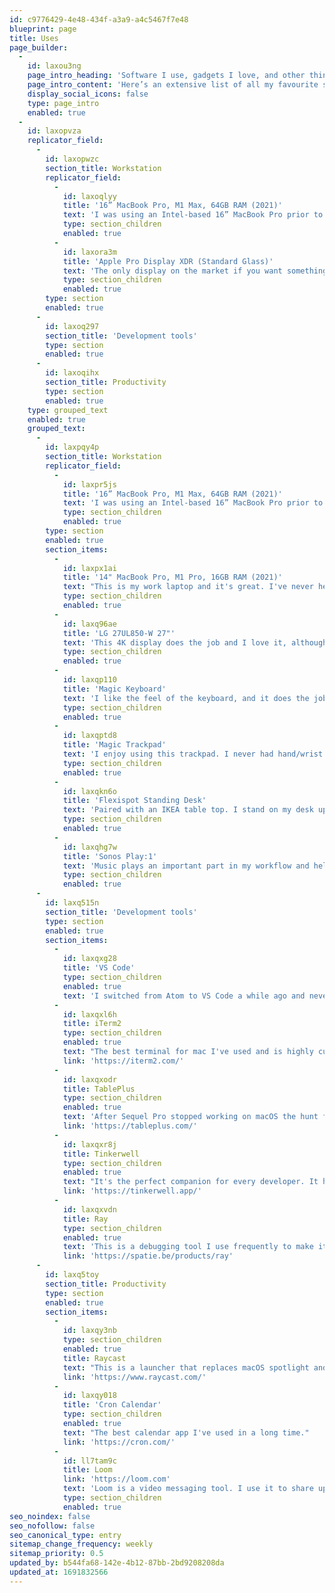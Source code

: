 ```yaml
---
id: c9776429-4e48-434f-a3a9-a4c5467f7e48
blueprint: page
title: Uses
page_builder:
  -
    id: laxou3ng
    page_intro_heading: 'Software I use, gadgets I love, and other things I recommend.'
    page_intro_content: 'Here’s an extensive list of all my favourite stuff where you can learn about the things I use to build software and stay productive.'
    display_social_icons: false
    type: page_intro
    enabled: true
  -
    id: laxopvza
    replicator_field:
      -
        id: laxopwzc
        section_title: Workstation
        replicator_field:
          -
            id: laxoqlyy
            title: '16” MacBook Pro, M1 Max, 64GB RAM (2021)'
            text: 'I was using an Intel-based 16” MacBook Pro prior to this and the difference is night and day. I’ve never heard the fans turn on a single time, even under the incredibly heavy loads I put it through with our various launch simulations.'
            type: section_children
            enabled: true
          -
            id: laxora3m
            title: 'Apple Pro Display XDR (Standard Glass)'
            text: 'The only display on the market if you want something HiDPI and bigger than 27”. When you’re working at planetary scale, every pixel you can get counts.'
            type: section_children
            enabled: true
        type: section
        enabled: true
      -
        id: laxoq297
        section_title: 'Development tools'
        type: section
        enabled: true
      -
        id: laxoqihx
        section_title: Productivity
        type: section
        enabled: true
    type: grouped_text
    enabled: true
    grouped_text:
      -
        id: laxpqy4p
        section_title: Workstation
        replicator_field:
          -
            id: laxpr5js
            title: '16” MacBook Pro, M1 Max, 64GB RAM (2021)'
            text: 'I was using an Intel-based 16” MacBook Pro prior to this and the difference is night and day. I’ve never heard the fans turn on a single time, even under the incredibly heavy loads I put it through with our various launch simulations.'
            type: section_children
            enabled: true
        type: section
        enabled: true
        section_items:
          -
            id: laxpx1ai
            title: '14" MacBook Pro, M1 Pro, 16GB RAM (2021)'
            text: "This is my work laptop and it's great. I've never heard the sound of the fans since I got it."
            type: section_children
            enabled: true
          -
            id: laxq96ae
            title: 'LG 27UL850-W 27"'
            text: 'This 4K display does the job and I love it, although if I were to buy a new screen now I would get a 32" one.'
            type: section_children
            enabled: true
          -
            id: laxqp110
            title: 'Magic Keyboard'
            text: 'I like the feel of the keyboard, and it does the job.'
            type: section_children
            enabled: true
          -
            id: laxqptd8
            title: 'Magic Trackpad'
            text: 'I enjoy using this trackpad. I never had hand/wrist pain again since I replaced the mouse.'
            type: section_children
            enabled: true
          -
            id: laxqkn6o
            title: 'Flexispot Standing Desk'
            text: 'Paired with an IKEA table top. I stand on my desk up to 2 or 3 times a day.'
            type: section_children
            enabled: true
          -
            id: laxqhg7w
            title: 'Sonos Play:1'
            text: 'Music plays an important part in my workflow and helps me stay productive. I usually stream music from Spotify or listen to the radio.'
            type: section_children
            enabled: true
      -
        id: laxq515n
        section_title: 'Development tools'
        type: section
        enabled: true
        section_items:
          -
            id: laxqxg28
            title: 'VS Code'
            type: section_children
            enabled: true
            text: 'I switched from Atom to VS Code a while ago and never looked back. This code editor is great and highly customisable. I have it nicely configured for both backend and frontend work.'
          -
            id: laxqxl6h
            title: iTerm2
            type: section_children
            enabled: true
            text: "The best terminal for mac I've used and is highly customisable."
            link: 'https://iterm2.com/'
          -
            id: laxqxodr
            title: TablePlus
            type: section_children
            enabled: true
            text: 'After Sequel Pro stopped working on macOS the hunt for a new database management tool started. After trying a few of them, only TablePlus stuck.'
            link: 'https://tableplus.com/'
          -
            id: laxqxr8j
            title: Tinkerwell
            type: section_children
            enabled: true
            text: "It's the perfect companion for every developer. It helps with debugging and quickly testing logic."
            link: 'https://tinkerwell.app/'
          -
            id: laxqxvdn
            title: Ray
            type: section_children
            enabled: true
            text: 'This is a debugging tool I use frequently to make it easier to find even the most stubborn bugs.'
            link: 'https://spatie.be/products/ray'
      -
        id: laxq5toy
        section_title: Productivity
        type: section
        enabled: true
        section_items:
          -
            id: laxqy3nb
            type: section_children
            enabled: true
            title: Raycast
            text: "This is a launcher that replaces macOS spotlight and it's the ultimate productivity hack."
            link: 'https://www.raycast.com/'
          -
            id: laxqy018
            title: 'Cron Calendar'
            type: section_children
            enabled: true
            text: "The best calendar app I've used in a long time."
            link: 'https://cron.com/'
          -
            id: ll7tam9c
            title: Loom
            link: 'https://loom.com'
            text: 'Loom is a video messaging tool. I use it to share updates with clients or the team, onboarding materials and also for adding context to pull requests.'
            type: section_children
            enabled: true
seo_noindex: false
seo_nofollow: false
seo_canonical_type: entry
sitemap_change_frequency: weekly
sitemap_priority: 0.5
updated_by: b544fa68-142e-4b12-87bb-2bd9208208da
updated_at: 1691832566
---
```

